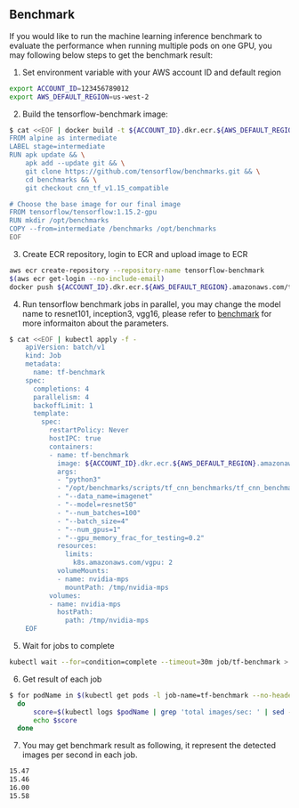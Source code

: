 ## Benchmark

If you would like to run the machine learning inference benchmark to evaluate the performance when running multiple pods on one GPU, you may following below steps to get the benchmark result:

1. Set environment variable with your AWS account ID and default region

  ```bash
  export ACCOUNT_ID=123456789012
  export AWS_DEFAULT_REGION=us-west-2
  ```

2. Build the tensorflow-benchmark image:

  ```bash
  $ cat <<EOF | docker build -t ${ACCOUNT_ID}.dkr.ecr.${AWS_DEFAULT_REGION}.amazonaws.com/tensorflow-benchmark:v1.15.2 -
  FROM alpine as intermediate
  LABEL stage=intermediate
  RUN apk update && \
      apk add --update git && \
      git clone https://github.com/tensorflow/benchmarks.git && \
      cd benchmarks && \
      git checkout cnn_tf_v1.15_compatible

  # Choose the base image for our final image
  FROM tensorflow/tensorflow:1.15.2-gpu
  RUN mkdir /opt/benchmarks
  COPY --from=intermediate /benchmarks /opt/benchmarks
  EOF
  ```

3. Create ECR repository, login to ECR and upload image to ECR

  ```bash
  aws ecr create-repository --repository-name tensorflow-benchmark
  $(aws ecr get-login --no-include-email)
  docker push ${ACCOUNT_ID}.dkr.ecr.${AWS_DEFAULT_REGION}.amazonaws.com/tensorflow-benchmark:v1.15.2
  ```

4. Run tensorflow benchmark jobs in parallel, you may change the model name to resnet101, inception3, vgg16, please refer to [benchmark](https://github.com/tensorflow/benchmarks) for more informaiton about the parameters.

  ```bash
  $ cat <<EOF | kubectl apply -f -
      apiVersion: batch/v1
      kind: Job
      metadata:
        name: tf-benchmark
      spec:
        completions: 4
        parallelism: 4
        backoffLimit: 1
        template:
          spec:
            restartPolicy: Never
            hostIPC: true
            containers:
            - name: tf-benchmark
              image: ${ACCOUNT_ID}.dkr.ecr.${AWS_DEFAULT_REGION}.amazonaws.com/tensorflow-benchmark:v1.15.2
              args:
              - "python3"
              - "/opt/benchmarks/scripts/tf_cnn_benchmarks/tf_cnn_benchmarks.py"
              - "--data_name=imagenet"
              - "--model=resnet50"
              - "--num_batches=100"
              - "--batch_size=4"
              - "--num_gpus=1"
              - "--gpu_memory_frac_for_testing=0.2"
              resources:
                limits:
                  k8s.amazonaws.com/vgpu: 2
              volumeMounts:
              - name: nvidia-mps
                mountPath: /tmp/nvidia-mps
            volumes:
            - name: nvidia-mps
              hostPath:
                path: /tmp/nvidia-mps
      EOF
  ```

5. Wait for jobs to complete

  ```bash
  kubectl wait --for=condition=complete --timeout=30m job/tf-benchmark > /dev/null
  ```

6. Get result of each job

  ```bash
  $ for podName in $(kubectl get pods -l job-name=tf-benchmark --no-headers -o custom-columns=":metadata.name")
    do
        score=$(kubectl logs $podName | grep 'total images/sec: ' | sed -E 's/total\ images\/sec\:\ (.*)/\1/g')
        echo $score
    done
  ```

7. You may get benchmark result as following, it represent the detected images per second in each job.
  ```bash
  15.47
  15.46
  16.00
  15.58
  ```
